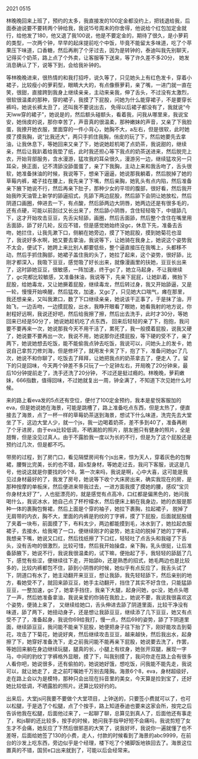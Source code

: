 2021 0515 

林晚晚回来上班了，预约的太多，我直接发的100定金都没约上，把钱退给我，后面泰迪说要不要转两个钟给我，我说15号周末的你舍得，他说给个红包加定金就行，给他发了180，他又退了我100说，他是不要定金的，期待了很久，是小萝莉的类型，一次两个钟，早早的起床提前吃个中饭，毕竟不能留太多味道，吃了个苹果压下味道，口香糖，然后再刷了个牙过去，因为是转钟的，泰迪叫我先别聊天，记得买个奶茶，路上点了个外卖，让客服等下送来，等了许久差不多20分， 她发消息确认了下，说等下到，会给我补钟的。

等林晚晚进来，很热情的和我打招呼，说久等了，只见她头上有红色发卡，穿着小裙子，比较瘦小的萝莉型，眼睛大大的，有点像蔡萝莉，亲了嘴，一进门就一直在笑，很甜，直接跨到我身上继续亲亲，主动来亲我，伸了舌头，不过没有太激烈，很软很温柔的那种，穿的裙子，我摸了下屁股，问她为什么能穿裙子，不是要穿长裤吗，她说长裤太丑了，还叫我不要说出去， 免得以后裙子都没有了，我就说“今天lww穿的裙子”，她说是的，然后额头碰额头，看着我，问我从哪里来，我说宝安，她俏皮的说，那你幸苦了，声音真的很温柔，那种嫩妹的声音，又亲了下我脸蛋，我撩开她衣服，里面穿的一件小背心，她胸不大，a左右，但是很软，此时她摸了摸我胸，说“比我还大”，两只手抓住我胸，俏皮的玩了下，然后她要先去拿油，让我休息下，等她回来又亲了下，她说她趁机喝了点奶茶，我说甜的，继续亲，然后让我趴着给我垫了纸，此时我还担心等下我点的奶茶送进来，然后脱完上衣，开始背部服务，含水漫游，猛攻我的耳朵很久，漫游另一边，继续猛攻另一只耳朵，换正面，记不清舔没舔蛋蛋了，亲了下我胸，主动上来和我舌吻了，舌头很软，她准备抹油的时候，我说等下，想亲下逼逼，她说那我躺着，然后脱掉了她的草莓内裤，裙子挂在腰上，我先亲了下嘴，然后亲胸，她乳头有点内陷，然后准备亲下腋下她说不行，然后再亲下肚子，那种少女的平坦的腹部，很好看，然后我开始我昨天油管上新学的舔逼招式，先舔下两边屁股，然后舔下会阴让她放松，然后阴道口画圈，伸进去一下，有点酸，然后舔两边大阴唇，她两边还是有很多毛的，还有点硬，可能以前刮过又长出来了，然后舔小阴唇，含住轻轻吸下，中缝舔几下，这才开始攻击豆豆，先舌尖轻舔，画圈，然后舌面舔，然后整个含住在嘴里用舌面舔，舔了好几轮，反应不错，但是感觉她始终没gc，休息下先，准备去舌吻，她拦住，让我先漱下口，侧躺在她旁边，摸了下她屁股，摸到她菊花也湿 了，我说好多水啊，她又要去拿油，我说等下，让她骑在我身上，她说这个姿势我不太会，便试下，她跨上来比别人都要低些，整个逼直接压在我嘴上，头都移不动，然后手抓住胸部，她裙子盖住我的头了，她拉了起来，这个姿势，很好舔，比刚才都深入，我吸下豆豆，感觉吸了好长出来，就像漫画里的扶她，豆豆长出来了，这时舔她豆豆，很敏感，一阵加速，终于gc了，她立马起身，不让我继续了，gc完都比较敏感，又准备抹油，我说等下，先亲下屁屁，让她趴着，微抬下屁股，给她毒龙，又让她撅着屁股，继续毒龙，然后转过身，我又开始舔逼，又是一轮，慢慢开始唤醒，然后猛攻，加速，又gc了，只见她大口喘气，瘫在那里，我还想亲亲，又叫我漱口，数了下口继续亲亲，她说该干正事了，于是抹了油，开始飞，一边舌吻，一边摸屁股，出水，我睁开眼看了眼她，她看我射的地方说，你射程好远啊，我说还好吧，然后给我擦了擦，然后出去洗手，此时才30分，等她回来已经是50分了，她说她趁机吃了点东西， 回来后轻轻的亲了下，抱抱，我问要不要再来一次，她说那我今天不用干活了，累死了，我一般摸着屁股，说我又硬了，她说要不要再出一次，我说不用，她说那你还摸屁股，等下硬的受不了，亲了两下，她说她想去吃饭，能不能偷我点钟去吃饭，我说可以，问她头上的发卡，她说自己拿剪刀修刘海，但是修坏了，就用发卡夹了下，抱了下，准备问她gc了几次，她说不和你聊了，吃饭去了拜拜，让她把我点的奶茶拿去了，便走人 了。留下的只是回味，今天两个钟差不多只玩了一个足钟左右，开局晚了20分钟来，最后10分钟提前走了，洗手还洗了20分钟， 不过还是挺过瘾的。林晚晚，萝莉嫩妹，666指数，值得回味，不过她就复出一周，钟全满了，不知道下次见她什么时候。

来的路上看eva发的5点还有空位，便付了100定金预约，我本是星悦客服加的eva，但是她说她在海景，可能是跳槽了，路上准备吃点东西，但是太热了，便直接去了海景，点了一杯一样的草莓奶茶送到海景，想试下什么味道，洗完先去大堂坐了下，这边大堂人少，就一个js，我一边喝着奶茶，差不多到40了，准备再刷了个牙进房，由于eva比较低调，不晒漏脸的照片，朋友圈只有健身的照片，全是翘臀，但是没见过真人。由于不露脸我一度以为长的不行，但是为了这个屁股还是预约过几次，但是都不巧。

带房的过程，到了房门口，看见隔壁房间有个js出来，惊为天人，穿着灰色的包臀裙，腰臀比完美，长的也不错，超s型身材，等她走过去，我问下客服，说这是几号，他说这就是你要找的6个8，第一次来吗，我说是啊，心中大喜，这可能是我见过身材最好的了，我发了房号，她说等下收个大床房出来，确实我现在的房，是那种按摩的单板床，然后便进来带我过去，一进方面我摸了摸她的腰，感叹“宝贝你身材太好了”，人也挺漂亮的，就是感觉有点高冷，口红都是偏黑色的，她问我喝什么，我说冰水，她自己点了杯柠檬水，然后便床上躺在我身边，她的衣服是那种一体的裹胸包臀裙，然后上面是个穿的袖子，她拉下裹胸，拉起裙子， 脱掉了无肩带的内衣，胸不大，里面的内裤是豹纹的丁字裤，摸了下屁股，后面就屁股缝了夹着一块布，前面摸了下，布料太少，两边都能摸到毛，冰水到了，她拉起衣服裙子，去接水，给我喝了一口，便继续刚才的姿势，她主动的脱掉了她的丁字裤，我想亲下嘴，她说又口红，然后找纸擦了下口红，轻轻吐了点舌头和我碰了下舌头，没有舌吻的很激烈，比较可惜，然后我开始操盘，亲下胸，乳头很挺，让后准备舔腋下，她说不行，我说我很温柔的，试下嘛，便抬起了手，我轻轻的舔舐了几下，感觉有些涩，便继续往下走，开始舔b，还是熟悉的招式，她毛两边也是比较多的，比较内裤都包不住，舔到小阴唇的时候，她似乎有点反应了，我舌头试了下，阴道口有水了，她主动翻开来豆豆，想让我舔，我先轻轻舔下，然后亲别的地方，看她受不了，就回来舔豆豆，她手主动翻开，挡住了其实不好含住，只能猛舔豆豆，一整加速，gc了，她拿手挡住，我亲下大腿，起身问她，gc没，她点头嗯了一声，然后她准备拿油，我说亲爱的你骑在我脸上，她说不要，我说我很喜欢这个姿势，便骑上来了， 又继续给她口，舌头伸进去舔了阴道里面，比较干净没有味道，舔了两下，她扭动身子，还是想让我舔豆豆，继续添了几下豆豆，她又有点受不了了，准备起身，我说你69给我打，慢一点，然后69的姿势，舔了下阴道里面，继续舔豆豆，我问能不能亲下屁股，她便把身子往下抬了下，刚好能攻击到菊花，攻击了下菊花，她说好爽，然后继续攻击豆豆，越来越快，然后我出水，起身擦了下，她穿好准备洗下，走之前我问能不能再亲下屁股，她说要去洗了，作罢，等她回来躺在身边继续玩腿，腿真的长，小腿上有纹身，她张开双腿，展现一字马，中间的豹纹丁字裤格外显眼，摸了下，叫我别摸了，我问你走在路上会有很多人看你吧，她说很多，还有偷拍的，她说她好饿，想吃饭，问我能不能先走，我说可以，就让她走了，走之前叮嘱她千万别去隆胸。海景6个8，eva，身材超级好，走在路上会以为是模特，那种只会出现在抖音里的美女，今天算是捡到宝了，还好她比较低调，不晒露脸的照片。还算比较好约的。

出来后，大堂js问我要不要做个大堂项目，上钟送的，只要签小费就可以了，也可以松腿，于是选了个松腿，点了个按手，路上知道泰迪也要来这家会所，按完之后告诉他我在松腿，后面他过来了，一起聊了聊，总算见到真人了，后面他还有事走了，和js聊的还比较多，按手的时候，她问我手指甲好短不会痛吗，我说剪短了女生才不会痛，她反应了下然后很邪恶的大笑了，说我好坏，我说你一遍就懂了也不差呀，后面给她签了130的小费，走人，付款的时候看到了海景的abc9999，在前台的沙发上吃东西，旁边似乎是个经理，楼下吃了个猪脚饭地铁回去了。海景这位置真的不错，国贸e口出来就到了，可能以后会经常来。

